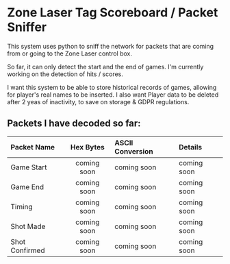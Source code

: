 # Zone Laser Tag Scoreboard / Packet Sniffer

This system uses python to sniff the network for packets that are coming from or going to the Zone Laser control box.

So far, it can only detect the start and the end of games. I'm currently working on the detection of hits / scores.

I want this system to be able to store historical records of games, allowing for player's real names to be inserted.
I also want Player data to be deleted after 2 yeas of inactivity, to save on storage & GDPR regulations.

## Packets I have decoded so far:

| Packet Name       | Hex Bytes | ASCII Conversion | Details |
| :---------------- | :------:        | :------     |:------      |
| Game Start        |  coming soon    | coming soon | coming soon |
| Game End          |  coming soon    | coming soon | coming soon |
| Timing            |  coming soon    | coming soon | coming soon |
| Shot Made         |  coming soon    | coming soon | coming soon |
| Shot Confirmed    |  coming soon    | coming soon | coming soon |
